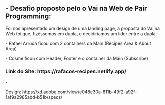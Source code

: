 <h2>- Desafio proposto pelo o Vai na Web de Pair Programming:</h2>

<p>Foi nos apresentado um design de uma landing page, a proposta do Vai na Web foi que, fizéssemos em dupla, e decidiriamos um líder entre a dupla.</p>

<p>- Rafael Arruda ficou com 2 containers da Main (Recipes Area & About Area)</p>
<p>- Cosme ficou com Header, Footer e o container da Main (Subscribe)</p>

<h3>Link do Site: https://rafacos-recipes.netlify.app/</h3>
-
<p>Design: https://xd.adobe.com/view/e048e30a-811b-49f2-a92f-1af9a2985abd-b51b/specs/</p>